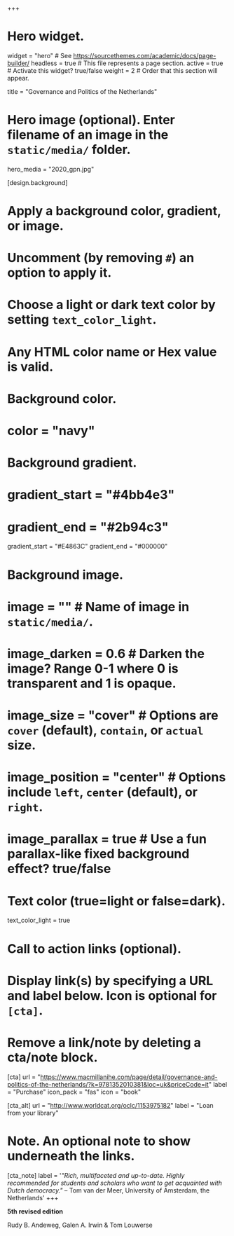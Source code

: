 +++
# Hero widget.
widget = "hero"  # See https://sourcethemes.com/academic/docs/page-builder/
headless = true  # This file represents a page section.
active = true  # Activate this widget? true/false
weight = 2  # Order that this section will appear.

title = "Governance and Politics of the Netherlands"

# Hero image (optional). Enter filename of an image in the `static/media/` folder.
hero_media = "2020_gpn.jpg"

[design.background]
  # Apply a background color, gradient, or image.
  #   Uncomment (by removing `#`) an option to apply it.
  #   Choose a light or dark text color by setting `text_color_light`.
  #   Any HTML color name or Hex value is valid.

  # Background color.
  # color = "navy"
  
  # Background gradient.
  # gradient_start = "#4bb4e3"
  # gradient_end = "#2b94c3"
  gradient_start = "#E4863C"
  gradient_end = "#000000"
  

  # Background image.
  # image = ""  # Name of image in `static/media/`.
  # image_darken = 0.6  # Darken the image? Range 0-1 where 0 is transparent and 1 is opaque.
  # image_size = "cover"  #  Options are `cover` (default), `contain`, or `actual` size.
  # image_position = "center"  # Options include `left`, `center` (default), or `right`.
  # image_parallax = true  # Use a fun parallax-like fixed background effect? true/false
  
  # Text color (true=light or false=dark).
  text_color_light = true

# Call to action links (optional).
#   Display link(s) by specifying a URL and label below. Icon is optional for `[cta]`.
#   Remove a link/note by deleting a cta/note block.
[cta]
  url = "https://www.macmillanihe.com/page/detail/governance-and-politics-of-the-netherlands/?k=9781352010381&loc=uk&priceCode=it"
  label = "Purchase"
  icon_pack = "fas"
  icon = "book"
  
[cta_alt]
  url = "http://www.worldcat.org/oclc/1153975182"
  label = "Loan from your library"

# Note. An optional note to show underneath the links.
[cta_note]
  label = '*"Rich, multifaceted and up-to-date. Highly recommended for students and scholars who want to get acquainted with Dutch democracy."* – Tom van der Meer, University of Amsterdam, the Netherlands'
+++

**5th revised edition**

Rudy B. Andeweg, Galen A. Irwin & Tom Louwerse

